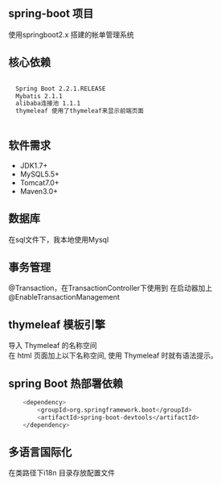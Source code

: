 ## spring-boot 项目
使用springboot2.x 搭建的帐单管理系统

## 核心依赖

``` bash

  Spring Boot 2.2.1.RELEASE 
  Mybatis 2.1.1
  alibaba连接池 1.1.1
  thymeleaf 使用了thymeleaf来显示前端页面
  
```

## 软件需求
- JDK1.7+
- MySQL5.5+
- Tomcat7.0+
- Maven3.0+

## 数据库
  在sql文件下，我本地使用Mysql

## 事务管理
  @Transaction，在TransactionController下使用到
  在启动器加上@EnableTransactionManagement
 
## thymeleaf 模板引擎
导入 Thymeleaf 的名称空间<br>
在 html 页面加上以下名称空间, 使用 Thymeleaf 时就有语法提示。

## spring Boot 热部署依赖
``` bash
    <dependency>
        <groupId>org.springframework.boot</groupId>
        <artifactId>spring-boot-devtools</artifactId>
    </dependency>
```

## 多语言国际化
 在类路径下i18n  目录存放配置文件
